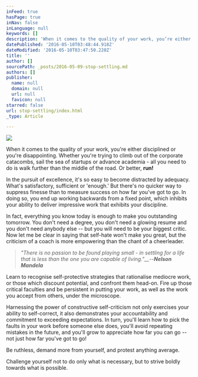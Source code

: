 ```yaml
---
inFeed: true
hasPage: true
inNav: false
inLanguage: null
keywords: []
description: 'When it comes to the quality of your work, you’re either disciplined or you’re disappointing. Whether you’re trying to climb out of the corporate catacombs, sail the sea of startups or advance academia - all you need to do is walk further than the middle of the road. Or better, run!'
datePublished: '2016-05-10T03:48:44.918Z'
dateModified: '2016-05-10T03:47:50.220Z'
title: ''
author: []
sourcePath: _posts/2016-05-09-stop-settling.md
authors: []
publisher:
  name: null
  domain: null
  url: null
  favicon: null
starred: false
url: stop-settling/index.html
_type: Article

---
```

![](https://the-grid-user-content.s3-us-west-2.amazonaws.com/bf8f9445-9871-44a1-b231-0c30e3c6311b.jpg)

When it comes to the quality of your work, you're either disciplined or you're disappointing. Whether you're trying to climb out of the corporate catacombs, sail the sea of startups or advance academia - all you need to do is walk further than the middle of the road. Or better, **run!**

In the pursuit of excellence, it's so easy to become distracted by adequacy. What's satisfactory, sufficient or 'enough.' But there's no quicker way to suppress finesse than to measure success on how far you've got to go. In doing so, you end up working backwards from a fixed point, which inhibits your ability to deliver impressive work that exhibits your discipline.

In fact, everything you know today is enough to make you outstanding tomorrow. You don't need a degree, you don't need a glowing resume and you don't need anybody else -- but you will need to be your biggest critic. Now let me be clear in saying that self-hate won't make you great, but the criticism of a coach is more empowering than the chant of a cheerleader.

> _"There is no passion to be found playing small - in settling for a life that is less than the one you are capable of living."__--**Nelson Mandela**_

Learn to recognise self-protective strategies that rationalise mediocre work, or those which discount potential, and confront them head-on. Fire up those critical faculties and be persistent in putting your work, as well as the work you accept from others, under the microscope. 

Harnessing the power of constructive self-criticism not only exercises your ability to self-correct, it also demonstrates your accountability and commitment to exceeding expectations. In turn, you'll learn how to pick the faults in your work before someone else does, you'll avoid repeating mistakes in the future, and you'll grow to appreciate how far you can go -- not just how far you've got to go!

Be ruthless, demand more from yourself, and protest anything average.

Challenge yourself not to do only what is necessary, but to strive boldly towards what is possible.